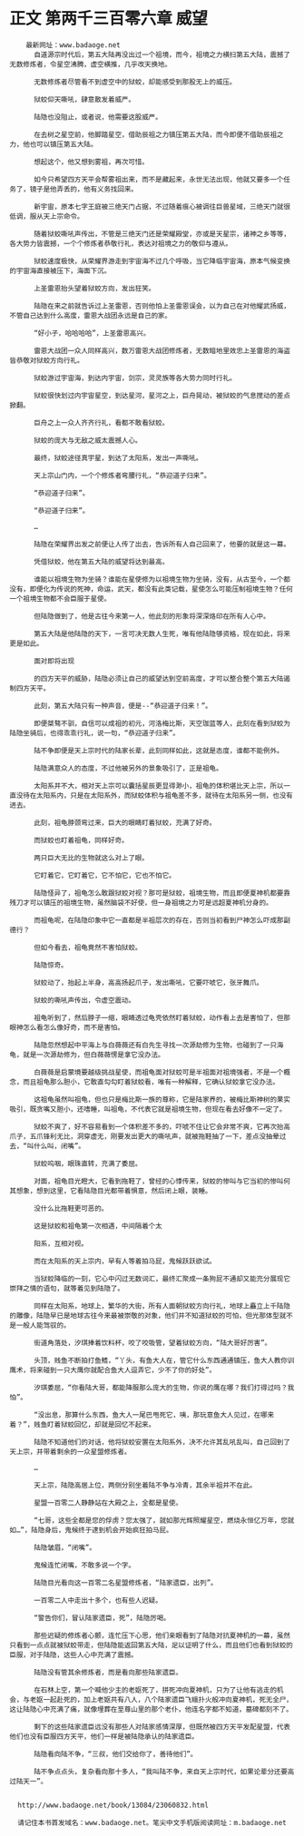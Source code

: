 # 正文 第两千三百零六章 威望
        最新网址：www.badaoge.net
          自道源宗时代后，第五大陆再没出过一个祖境，而今，祖境之力横扫第五大陆，震撼了无数修炼者，令星空沸腾，虚空横推，几乎改天换地。
      
          无数修炼者尽管看不到虚空中的狱蛟，却能感受到那股无上的威压。
      
          狱蛟仰天嘶吼，肆意散发着威严。
      
          陆隐也没阻止，或者说，他需要这股威严。
      
          在去树之星空前，他脚踏星空，借助辰祖之力镇压第五大陆，而今即便不借助辰祖之力，他也可以镇压第五大陆。
      
          想起这个，他又想到雾祖，再次可惜。
      
          如今只希望四方天平会帮雾祖出来，而不是藏起来，永世无法出现，他就又要多一个任务了，镜子是他弄丢的，他有义务找回来。
      
          新宇宙，原本七字王庭被三绝天门占据，不过随着痕心被调往巨兽星域，三绝天门就很低调，服从天上宗命令。
      
          随着狱蛟嘶吼声传出，不管是三绝天门还是荣耀殿堂，亦或是天星宗，诸神之乡等等，各大势力皆震撼，一个个修炼者恭敬行礼，表达对祖境之力的敬仰与遵从。
      
          狱蛟速度极快，从荣耀界游走到宇宙海不过几个呼吸，当它降临宇宙海，原本气候变换的宇宙海直接被压下，海面下沉。
      
          上圣雷恩抬头望着狱蛟方向，发出狂笑。
      
          陆隐在来之前就告诉过上圣雷恩，否则他怕上圣雷恩误会，以为自己在对他耀武扬威，不管自己达到什么高度，雷恩大战团永远是自己的家。
      
          “好小子，哈哈哈哈”，上圣雷恩高兴。
      
          雷恩大战团一众人同样高兴，数万雷恩大战团修炼者，无数暗地里效忠上圣雷恩的海盗皆恭敬对狱蛟方向行礼。
      
          狱蛟游过宇宙海，到达内宇宙，剑宗，灵灵族等各大势力同时行礼。
      
          狱蛟很快划过内宇宙星空，到达星河，星河之上，巨舟晃动，被狱蛟的气息搅动的差点掀翻。
      
          巨舟之上一众人齐齐行礼，看都不敢看狱蛟。
      
          狱蛟的庞大与无敌之威太震撼人心。
      
          最终，狱蛟途径真宇星，到达了太阳系，发出一声嘶吼。
      
          天上宗山门内，一个个修炼者弯腰行礼，“恭迎道子归来”。
      
          “恭迎道子归来”。
      
          “恭迎道子归来”。
      
          …
      
          陆隐在荣耀界出发之前便让人传了出去，告诉所有人自己回来了，他要的就是这一幕。
      
          凭借狱蛟，他在第五大陆的威望将达到最高。
      
          谁能以祖境生物为坐骑？谁能在星使修为以祖境生物为坐骑，没有，从古至今，一个都没有，即便化为传说的死神，命运，武天，都没有此类记载，星使怎么可能压制祖境生物？任何一个祖境生物都不会臣服于星使。
      
          但陆隐做到了，他是古往今来第一人，他此刻的形象将深深烙印在所有人心中。
      
          第五大陆是他陆隐的天下，一言可决无数人生死，唯有他陆隐够资格，现在如此，将来更是如此。
      
          面对即将出现
      
          的四方天平的威胁，陆隐必须让自己的威望达到空前高度，才可以整合整个第五大陆遏制四方天平。
      
          此刻，第五大陆只有一种声音，便是--“恭迎道子归来！”。
      
          即便桀骜不驯，自信可以成祖的初元，河洛梅比斯，天空珈蓝等人，此刻在看到狱蛟为陆隐坐骑后，也得乖乖行礼，说一句，“恭迎道子归来”。
      
          陆不争即便是天上宗时代的陆家长辈，此刻同样如此，这就是态度，谁都不能例外。
      
          陆隐满意众人的态度，不过他被另外的景象吸引了，正是祖龟。
      
          太阳系并不大，相对天上宗可以囊括星辰更显得渺小，祖龟的体积堪比天上宗，所以一直没待在太阳系内，只是在太阳系外，而狱蛟体积与祖龟差不多，就待在太阳系另一侧，也没有进去。
      
          此刻，祖龟脖颈弯过来，巨大的眼睛盯着狱蛟，充满了好奇。
      
          而狱蛟也盯着祖龟，同样好奇。
      
          两只巨大无比的生物就这么对上了眼。
      
          它盯着它，它盯着它，它不怕它，它也不怕它。
      
          陆隐怪异了，祖龟怎么敢跟狱蛟对视？那可是狱蛟，祖境生物，而且即便夏神机都要靠残刀才可以镇压的祖境生物，虽然脑袋不好使，但一身祖境之力可是远超夏神机分身的。
      
          而祖龟呢，在陆隐印象中它一直都是半祖层次的存在，否则当初看到尸神怎么吓成那副德行？
      
          但如今看去，祖龟竟然不害怕狱蛟。
      
          陆隐惊奇。
      
          狱蛟动了，抬起上半身，高高扬起爪子，发出嘶吼，它要吓唬它，张牙舞爪。
      
          狱蛟的嘶吼声传出，令虚空震动。
      
          祖龟听到了，然后脖子一缩，眼睛透过龟壳依然盯着狱蛟，动作看上去是害怕了，但那眼神怎么看怎么像好奇，而不是害怕。
      
          陆隐忽然想起中平海上与白薇薇还有白先生寻找一次源劫修为生物，也碰到了一只海龟，就是一次源劫修为，但白薇薇愣是拿它没办法。
      
          白薇薇是启蒙境要越级挑战星使，而祖龟面对狱蛟可是半祖面对祖境强者，不是一个概念，而且祖龟那么胆小，它敢直勾勾盯着狱蛟看，唯有一种解释，它确认狱蛟拿它没办法。
      
          这祖龟虽然叫祖龟，但也只是梅比斯一族的尊称，它是陆家养的，被梅比斯神树的果实吸引，既贪嘴又胆小，还嗜睡，叫祖龟，不代表它就是祖境生物，但现在看去好像不一定了。
      
          狱蛟不爽了，好不容易看到一个体积差不多的，吓唬不住让它会非常不爽，它再次抬高爪子，五爪锋利无比，洞穿虚无，刚要发出更大的嘶吼声，就被拖鞋抽了一下，差点没抽晕过去，“叫什么叫，闭嘴”。
      
          狱蛟呜咽，眼珠直转，充满了委屈。
      
          对面，祖龟目光瞪大，它看到拖鞋了，曾经的心悸传来，狱蛟的惨叫与它当初的惨叫何其想象，想到这里，它看陆隐目光都带着惧意，然后闭上眼，装睡。
      
          没什么比拖鞋更可恶的。
      
          这是狱蛟和祖龟第一次相遇，中间隔着个太
      
          阳系，互相对视。
      
          而在太阳系的天上宗内，早有人等着拍马屁，鬼候跃跃欲试。
      
          当狱蛟降临的一刻，它心中闪过无数词汇，最终汇聚成一条狗屁不通却又能充分展现它崇拜之情的语句，就等着见到陆隐了。
      
          同样在太阳系，地球上，繁华的大街，所有人面朝狱蛟方向行礼，地球上矗立上千陆隐的雕像，陆隐早已是地球古往今来最被崇敬的对象，他们并不知道狱蛟的可怕，但光那体型就不是一般人能驾驭的。
      
          街道角落处，汐琪捧着饮料杯，咬了咬吸管，望着狱蛟方向，“陆大哥好厉害”。
      
          头顶，贱鱼不断拍打鱼鳍，“丫头，有鱼大人在，管它什么东西通通镇压，鱼大人教你训鹰术，将来碰到一只大鹰你就配合鱼大人逗弄它，少不了你的好处”。
      
          汐琪委屈，“你看陆大哥，都能降服那么庞大的生物，你说的鹰在哪？我们打得过吗？我怕”。
      
          “没出息，那算什么东西，鱼大人一尾巴甩死它，咦，那玩意鱼大人见过，在哪来着？”，贱鱼盯着狱蛟回忆，却就是回忆不起来。
      
          陆隐不知道他们的对话，他将狱蛟安置在太阳系外，决不允许其乱吼乱叫，自己回到了天上宗，并带着剩余的一众星盟修炼者。
      
          …
      
          天上宗，陆隐高居上位，两侧分别坐着陆不争与冷青，其余半祖并不在此。
      
          星盟一百零二人静静站在大殿之上，全都是星使。
      
          “七哥，这些全都是您的俘虏？您太强了，就如那光辉照耀星空，燃烧永恒亿万年，您就如…”，陆隐身后，鬼候终于逮到机会开始疯狂拍马屁。
      
          陆隐皱眉，“闭嘴”。
      
          鬼候连忙闭嘴，不敢多说一个字。
      
          陆隐目光看向这一百零二名星盟修炼者，“陆家遗臣，出列”。
      
          一百零二人中走出十多个，也有些人迟疑。
      
          “警告你们，冒认陆家遗臣，死”，陆隐厉喝。
      
          那些迟疑的修炼者心颤，连忙压下心思，他们亲眼看到了陆隐对抗夏神机的一幕，虽然只看到一点点就被狱蛟带走，但陆隐能返回第五大陆，足以证明了什么，而且他们也看到狱蛟的臣服，对于陆隐，这些人心中充满了震撼。
      
          陆隐没有管其余修炼者，而是看向那些陆家遗臣。
      
          在石林上空，第一个喊他少主的老妪死了，拼死冲向夏神机，只为了让他有逃走的机会，与老妪一起赴死的，加上老妪共有八人，八个陆家遗臣飞蛾扑火般冲向夏神机，死无全尸，这让陆隐心中充满了痛，就像埋葬在至尊山里的那个老仆，他连名字都不知道，墓碑都刻不了。
      
          剩下的这些陆家遗臣远没有那些人对陆家感情深厚，但既然被四方天平发配星盟，代表他们也没有臣服四方天平，他们一样是被陆隐承认的陆家遗臣。
      
          陆隐看向陆不争，“三叔，他们交给你了，善待他们”。
      
          陆不争点点头，复杂看向那十多人，“我叫陆不争，来自天上宗时代，如果论辈分还要高过陆天一”。
      
      
      http://www.badaoge.net/book/13084/23060832.html
      
      请记住本书首发域名：www.badaoge.net。笔尖中文手机版阅读网址：m.badaoge.net